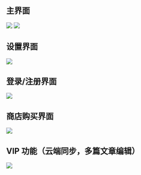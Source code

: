 ## 主界面

![](https://file.14790897.xyz/2024/02/8efc91ee5f0eff0238b96c8f7c564c05.png)
![](https://file.14790897.xyz/2024/02/56c022ad42fffc76dcf4215f1948cbb6.png)

## 设置界面

![](https://file.14790897.xyz/2024/02/0955a53c01c412bdfd447b74c64585e3.png)

## 登录/注册界面

![](https://file.14790897.xyz/2024/02/2f692952aca0263846e933a8ad9ad22a.png)

## 商店购买界面

![](https://file.14790897.xyz/2024/02/b87d0022933462957ccf52d83c9b77ab.png)

## VIP 功能（云端同步，多篇文章编辑）

![](https://file.14790897.xyz/2024/02/fd3b4fd44450a2276466b01b57b11c95.png)
